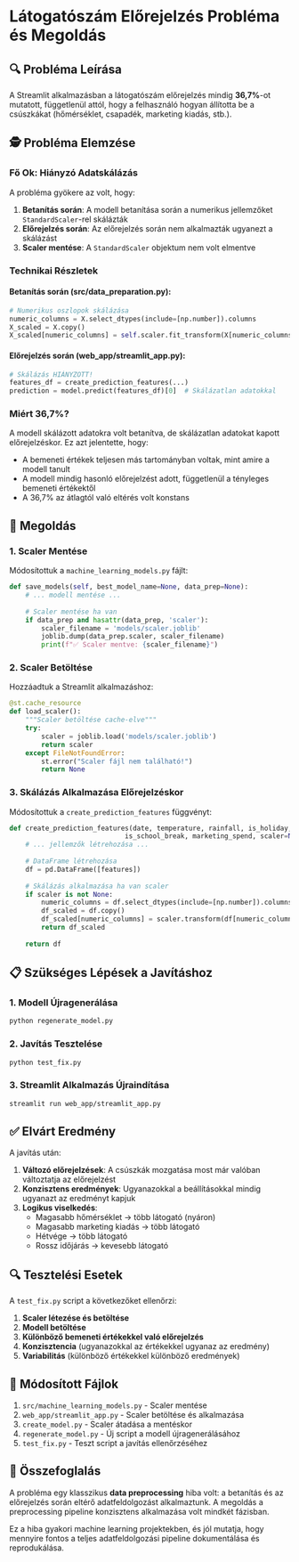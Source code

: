 # Látogatószám Előrejelzés Probléma és Megoldás

## 🔍 Probléma Leírása

A Streamlit alkalmazásban a látogatószám előrejelzés mindig **36,7%**-ot mutatott, függetlenül attól, hogy a felhasználó hogyan állította be a csúszkákat (hőmérséklet, csapadék, marketing kiadás, stb.).

## 🕵️ Probléma Elemzése

### Fő Ok: Hiányzó Adatskálázás

A probléma gyökere az volt, hogy:

1. **Betanítás során**: A modell betanítása során a numerikus jellemzőket `StandardScaler`-rel skálázták
2. **Előrejelzés során**: Az előrejelzés során nem alkalmazták ugyanezt a skálázást
3. **Scaler mentése**: A `StandardScaler` objektum nem volt elmentve

### Technikai Részletek

#### Betanítás során (src/data_preparation.py):
```python
# Numerikus oszlopok skálázása
numeric_columns = X.select_dtypes(include=[np.number]).columns
X_scaled = X.copy()
X_scaled[numeric_columns] = self.scaler.fit_transform(X[numeric_columns])
```

#### Előrejelzés során (web_app/streamlit_app.py):
```python
# Skálázás HIÁNYZOTT!
features_df = create_prediction_features(...)
prediction = model.predict(features_df)[0]  # Skálázatlan adatokkal
```

### Miért 36,7%?

A modell skálázott adatokra volt betanítva, de skálázatlan adatokat kapott előrejelzéskor. Ez azt jelentette, hogy:
- A bemeneti értékek teljesen más tartományban voltak, mint amire a modell tanult
- A modell mindig hasonló előrejelzést adott, függetlenül a tényleges bemeneti értékektől
- A 36,7% az átlagtól való eltérés volt konstans

## 🔧 Megoldás

### 1. Scaler Mentése

Módosítottuk a `machine_learning_models.py` fájlt:

```python
def save_models(self, best_model_name=None, data_prep=None):
    # ... modell mentése ...
    
    # Scaler mentése ha van
    if data_prep and hasattr(data_prep, 'scaler'):
        scaler_filename = 'models/scaler.joblib'
        joblib.dump(data_prep.scaler, scaler_filename)
        print(f"✅ Scaler mentve: {scaler_filename}")
```

### 2. Scaler Betöltése

Hozzáadtuk a Streamlit alkalmazáshoz:

```python
@st.cache_resource
def load_scaler():
    """Scaler betöltése cache-elve"""
    try:
        scaler = joblib.load('models/scaler.joblib')
        return scaler
    except FileNotFoundError:
        st.error("Scaler fájl nem található!")
        return None
```

### 3. Skálázás Alkalmazása Előrejelzéskor

Módosítottuk a `create_prediction_features` függvényt:

```python
def create_prediction_features(date, temperature, rainfall, is_holiday, 
                             is_school_break, marketing_spend, scaler=None):
    # ... jellemzők létrehozása ...
    
    # DataFrame létrehozása
    df = pd.DataFrame([features])
    
    # Skálázás alkalmazása ha van scaler
    if scaler is not None:
        numeric_columns = df.select_dtypes(include=[np.number]).columns
        df_scaled = df.copy()
        df_scaled[numeric_columns] = scaler.transform(df[numeric_columns])
        return df_scaled
    
    return df
```

## 📋 Szükséges Lépések a Javításhoz

### 1. Modell Újragenerálása
```bash
python regenerate_model.py
```

### 2. Javítás Tesztelése
```bash
python test_fix.py
```

### 3. Streamlit Alkalmazás Újraindítása
```bash
streamlit run web_app/streamlit_app.py
```

## ✅ Elvárt Eredmény

A javítás után:

1. **Változó előrejelzések**: A csúszkák mozgatása most már valóban változtatja az előrejelzést
2. **Konzisztens eredmények**: Ugyanazokkal a beállításokkal mindig ugyanazt az eredményt kapjuk
3. **Logikus viselkedés**: 
   - Magasabb hőmérséklet → több látogató (nyáron)
   - Magasabb marketing kiadás → több látogató
   - Hétvége → több látogató
   - Rossz időjárás → kevesebb látogató

## 🔍 Tesztelési Esetek

A `test_fix.py` script a következőket ellenőrzi:

1. **Scaler létezése és betöltése**
2. **Modell betöltése**
3. **Különböző bemeneti értékekkel való előrejelzés**
4. **Konzisztencia** (ugyanazokkal az értékekkel ugyanaz az eredmény)
5. **Variabilitás** (különböző értékekkel különböző eredmények)

## 📁 Módosított Fájlok

1. `src/machine_learning_models.py` - Scaler mentése
2. `web_app/streamlit_app.py` - Scaler betöltése és alkalmazása
3. `create_model.py` - Scaler átadása a mentéskor
4. `regenerate_model.py` - Új script a modell újragenerálásához
5. `test_fix.py` - Teszt script a javítás ellenőrzéséhez

## 🎯 Összefoglalás

A probléma egy klasszikus **data preprocessing** hiba volt: a betanítás és az előrejelzés során eltérő adatfeldolgozást alkalmaztunk. A megoldás a preprocessing pipeline konzisztens alkalmazása volt mindkét fázisban.

Ez a hiba gyakori machine learning projektekben, és jól mutatja, hogy mennyire fontos a teljes adatfeldolgozási pipeline dokumentálása és reprodukálása.
